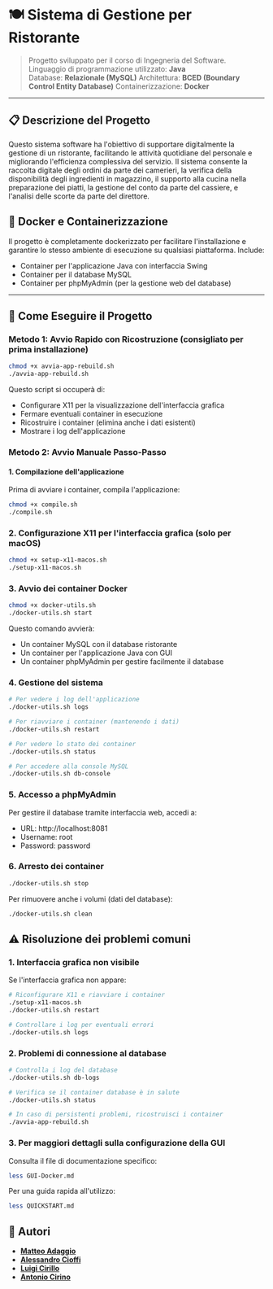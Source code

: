 # 🍽️ Sistema di Gestione per Ristorante

> Progetto sviluppato per il corso di Ingegneria del Software.  
> Linguaggio di programmazione utilizzato: **Java**  
> Database: **Relazionale (MySQL)**
> Architettura: **BCED (Boundary Control Entity Database)**
> Containerizzazione: **Docker**

---

## 📋 Descrizione del Progetto

Questo sistema software ha l'obiettivo di supportare digitalmente la gestione di un ristorante, facilitando le attività quotidiane del personale e migliorando l'efficienza complessiva del servizio. Il sistema consente la raccolta digitale degli ordini da parte dei camerieri, la verifica della disponibilità degli ingredienti in magazzino, il supporto alla cucina nella preparazione dei piatti, la gestione del conto da parte del cassiere, e l'analisi delle scorte da parte del direttore.

## 🐳 Docker e Containerizzazione

Il progetto è completamente dockerizzato per facilitare l'installazione e garantire lo stesso ambiente di esecuzione su qualsiasi piattaforma. Include:

- Container per l'applicazione Java con interfaccia Swing
- Container per il database MySQL
- Container per phpMyAdmin (per la gestione web del database)

---

## 🚀 Come Eseguire il Progetto

### Metodo 1: Avvio Rapido con Ricostruzione (consigliato per prima installazione)

```zsh
chmod +x avvia-app-rebuild.sh
./avvia-app-rebuild.sh
```

Questo script si occuperà di:

- Configurare X11 per la visualizzazione dell'interfaccia grafica
- Fermare eventuali container in esecuzione
- Ricostruire i container (elimina anche i dati esistenti)
- Mostrare i log dell'applicazione

### Metodo 2: Avvio Manuale Passo-Passo

#### 1. Compilazione dell'applicazione

Prima di avviare i container, compila l'applicazione:

```zsh
chmod +x compile.sh
./compile.sh
```

### 2. Configurazione X11 per l'interfaccia grafica (solo per macOS)

```zsh
chmod +x setup-x11-macos.sh
./setup-x11-macos.sh
```

### 3. Avvio dei container Docker

```zsh
chmod +x docker-utils.sh
./docker-utils.sh start
```

Questo comando avvierà:

- Un container MySQL con il database ristorante
- Un container per l'applicazione Java con GUI
- Un container phpMyAdmin per gestire facilmente il database

### 4. Gestione del sistema

```zsh
# Per vedere i log dell'applicazione
./docker-utils.sh logs

# Per riavviare i container (mantenendo i dati)
./docker-utils.sh restart

# Per vedere lo stato dei container
./docker-utils.sh status

# Per accedere alla console MySQL
./docker-utils.sh db-console
```

### 5. Accesso a phpMyAdmin

Per gestire il database tramite interfaccia web, accedi a:

- URL: http://localhost:8081
- Username: root
- Password: password

### 6. Arresto dei container

```zsh
./docker-utils.sh stop
```

Per rimuovere anche i volumi (dati del database):

```zsh
./docker-utils.sh clean
```

## ⚠️ Risoluzione dei problemi comuni

### 1. Interfaccia grafica non visibile

Se l'interfaccia grafica non appare:

```zsh
# Riconfigurare X11 e riavviare i container
./setup-x11-macos.sh
./docker-utils.sh restart

# Controllare i log per eventuali errori
./docker-utils.sh logs
```

### 2. Problemi di connessione al database

```zsh
# Controlla i log del database
./docker-utils.sh db-logs

# Verifica se il container database è in salute
./docker-utils.sh status

# In caso di persistenti problemi, ricostruisci i container
./avvia-app-rebuild.sh
```

### 3. Per maggiori dettagli sulla configurazione della GUI

Consulta il file di documentazione specifico:

```zsh
less GUI-Docker.md
```

Per una guida rapida all'utilizzo:

```zsh
less QUICKSTART.md
```

## 🧠 Autori

- **[Matteo Adaggio](https://github.com/matteoadaggio)**
- **[Alessandro Cioffi](https://github.com/MisterCioffi)**
- **[Luigi Cirillo](https://github.com/GGCIRILLO)**
- **[Antonio Cirino](https://github.com/antocirino)**
